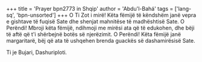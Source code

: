 +++
title = 'Prayer bpn2773 in Shqip'
author = 'Abdu'l-Bahá'
tags = ['lang-sq', 'bpn-unsorted']
+++
O Ti Zot i mirë! Këta fëmijë të këndshëm janë vepra e gishtave të fuqisë Sate dhe shenjat mahnitëse të madhështisë Sate. O Perëndi! Mbroji këta fëmijë, ndihmoji me mirësi ata që të edukohen, dhe bëji të aftë që t'i shërbejnë botës së njerëzimit. O Perëndi! Këta fëmijë janë margaritarë, bëj që ata të ushqehen brenda guackës së dashamirësisë Sate.

Ti je Bujari, Dashuriploti.
